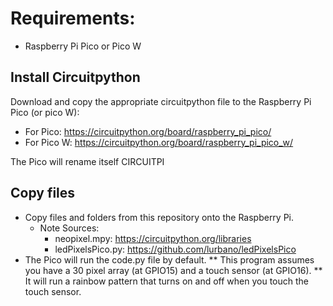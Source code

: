 # Requirements:
* Raspberry Pi Pico or Pico W

## Install Circuitpython
Download and copy the appropriate circuitpython file to the Raspberry Pi Pico (or pico W):
* For Pico: https://circuitpython.org/board/raspberry_pi_pico/
* For Pico W: https://circuitpython.org/board/raspberry_pi_pico_w/

The Pico will rename itself CIRCUITPI

## Copy files
* Copy files and folders from this repository onto the Raspberry Pi.
    * Note Sources:
        * neopixel.mpy: https://circuitpython.org/libraries
        * ledPixelsPico.py: https://github.com/lurbano/ledPixelsPico
* The Pico will run the code.py file by default. 
** This program assumes you have a 30 pixel array (at GPIO15) and a touch sensor (at GPIO16).
** It will run a rainbow pattern that turns on and off when you touch the touch sensor.
